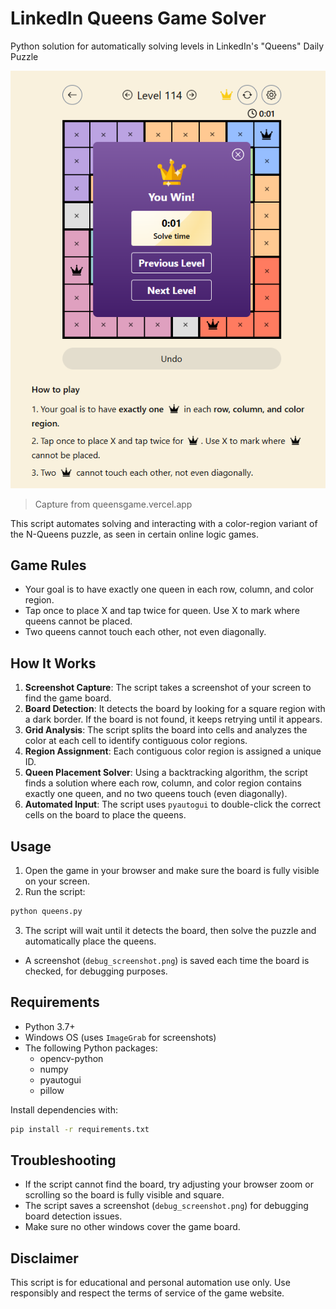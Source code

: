 # LinkedIn Queens Game Solver
Python solution for automatically solving levels in LinkedIn's "Queens" Daily Puzzle

![](queensgame.png)
> Capture from queensgame.vercel.app

This script automates solving and interacting with a color-region variant of the N-Queens puzzle, as seen in certain online logic games.

## Game Rules

- Your goal is to have exactly one queen in each row, column, and color region.
- Tap once to place X and tap twice for queen. Use X to mark where queens cannot be placed.
- Two queens cannot touch each other, not even diagonally.

## How It Works

1. **Screenshot Capture**: The script takes a screenshot of your screen to find the game board.
2. **Board Detection**: It detects the board by looking for a square region with a dark border. If the board is not found, it keeps retrying until it appears.
3. **Grid Analysis**: The script splits the board into cells and analyzes the color at each cell to identify contiguous color regions.
4. **Region Assignment**: Each contiguous color region is assigned a unique ID.
5. **Queen Placement Solver**: Using a backtracking algorithm, the script finds a solution where each row, column, and color region contains exactly one queen, and no two queens touch (even diagonally).
6. **Automated Input**: The script uses `pyautogui` to double-click the correct cells on the board to place the queens.

## Usage

1. Open the game in your browser and make sure the board is fully visible on your screen.
2. Run the script:

```bash
python queens.py
```

3. The script will wait until it detects the board, then solve the puzzle and automatically place the queens.

- A screenshot (`debug_screenshot.png`) is saved each time the board is checked, for debugging purposes.

## Requirements

- Python 3.7+
- Windows OS (uses `ImageGrab` for screenshots)
- The following Python packages:
  - opencv-python
  - numpy
  - pyautogui
  - pillow

Install dependencies with:

```bash
pip install -r requirements.txt
```

## Troubleshooting

- If the script cannot find the board, try adjusting your browser zoom or scrolling so the board is fully visible and square.
- The script saves a screenshot (`debug_screenshot.png`) for debugging board detection issues.
- Make sure no other windows cover the game board.

## Disclaimer
This script is for educational and personal automation use only. Use responsibly and respect the terms of service of the game website.
